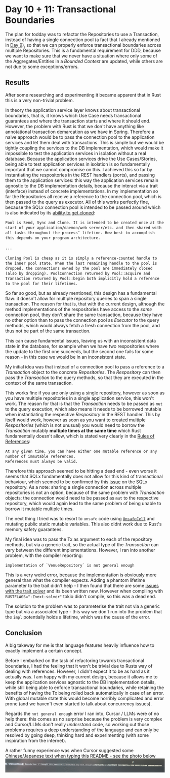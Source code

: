 # Day 10 + 11: Transactional Boundaries

The plan for todday was to refactor the Repositories to use a Transaction, instead of having a single connection pool (a fact that I already mentioned in [Day 9](../day9/README.md)), so that we can properly enforce transactional boundaries across multiple Repositories. This is a fundamental requirement for DDD, because we want to make sure that we never have a situation where only some of the Aggregates/Entities in a *Bounded Context* are updated, while others are not due to some exceptions/errors.

## Results
After some researching and experimenting it became apparent that in Rust this is a very non-trivial problem.

In theory the application service layer knows about transactional boundaries, that is, it knows which Use Case needs transactional guarantees and where the transaction starts and where it should end. However, the problem with Rust is that we don't have anything like annotational transaction demarcation as we have in Spring. Therefore a naive approach would be to 
pass the connection pool to the application services and let them deal with transactions. This is simple but we would be tightly coupling the services to the DB implementation, which would make it impossible to test the application services in isolation without a real database. Because the application services drive the Use Cases/Stories, being able to test application services in isolation is so fundamentally important that we cannot compromise on this. I achieved this so far by instantiating the respositories in the REST handlers (ports), and passing them to the application services: this way the application services remain agnostic to the DB implementation details, because the interact via a trait (interface) instead of concrete implementations. In my implementation so far the Repositories all receive a reference to the connection pool, which is then passed to the query as executor. All of this works perfectly fine, because the SQLx connection pool is intended to be passed around which is also indicated by its [ability to get cloned](https://docs.rs/sqlx/latest/sqlx/pool/struct.Pool.html):

```
Pool is Send, Sync and Clone. It is intended to be created once at the start of your application/daemon/web server/etc. and then shared with all tasks throughout the process’ lifetime. How best to accomplish this depends on your program architecture.

... 

Cloning Pool is cheap as it is simply a reference-counted handle to the inner pool state. When the last remaining handle to the pool is dropped, the connections owned by the pool are immediately closed (also by dropping). PoolConnection returned by Pool::acquire and Transaction returned by Pool::begin both implicitly hold a reference to the pool for their lifetimes.
```

So far so good, but as already mentioned, this design has a fundamental flaw: it doesn't allow for multiple repository queries to span a single transaction. The reason for that is, that with the current design, although the method implementations of the respositories have access to the *same* connection pool, they don't share the same transaction, because they have no other option than to pass the connection pool as *Executor* to the query methods, which would always fetch a fresh connection from the pool, and thus not be part of the same transaction.

This can cause fundamental issues, leaving us with an inconsistent data state in the database, for example when we have two respositories where the update to the first one succeeds, but the second one fails for some reason - in this case we would be in an inconsistent state.

My initial idea was that instead of a connection pool to pass a reference to a *Transaction* object to the concrete *Repositories*. The *Respository* can then pass the *Transaction* to the query methods, so that they are executed in the context of the same transaction. 

This works fine if you are only using a single repository, however as soon as you have multiple repositories in a single application service, this won't work. The reason for that is that the *Transaction* needs to be passed as ```mut``` to the query execution, which also means it needs to be borrowed mutable when instantiating the respective *Respository*  in the REST handler. This by itself would work, however as soon as you want to created multiple *Respositories* (which is not unusual) you would need to borrow the *Transaction* mutably **multiple times at the same time** which Rust fundamentally doesn't allow, which is stated very clearly in the [Rules of References](https://doc.rust-lang.org/book/ch04-02-references-and-borrowing.html#the-rules-of-references):

```
At any given time, you can have either one mutable reference or any number of immutable references.
References must always be valid.
```

Therefore this approach seemed to be hitting a dead end - even worse it seems that SQLx fundamentally does not allow for this kind of transactional behaviour, which seemed to be confirmed by this [issue](https://github.com/launchbadge/sqlx/issues/2312) on the SQLx repository. As a note: sharing a single connection across multiple repositories is not an option, because of the same problem with *Transaction* objects: the connection would need to be passed as ```mut``` to the respective repository, which would again lead to the same problem of being unable to borrow it mutable multiple times.

The next thing I tried was to resort to `unsafe` code using [`UnsafeCell`](https://doc.rust-lang.org/std/cell/struct.UnsafeCell.html) and mutating public static mutable variables. This also didnt work due to Rust's memory safety guarantees.

My final idea was to pass the Tx as argument to each of the repository methods, but via a generic trait, so the actual type of the *Transaction* can vary between the different implementations. However, I ran into another problem, with the compiler reporting:

```
implementation of `VenueRepository` is not general enough
```

This is a very weird error, because the implementation is obviously more general than what the compiler expects. Adding a phantom lifetime parameter to the trait didn't help - I then found that there are some [issues with the trait solver](https://github.com/rust-lang/rust/issues/101794) and its been written new. However when compiling with `RUSTFLAGS="-Znext-solver"` tokio didn't compile, so this was a dead end.

The solution to the problem was to parameterise the trait not via a generic type but via a associated type - this way we don't run into the problem that the `impl` potentially holds a lifetime, which was the cause of the error. 

## Conclusion
A big takeway for me is that language features heavily influence how to exactly implement a certain concept. 

Before I embarked on the task of refactoring towards transactional boundaries, I had the feeling that it won't be trivial due to Rusts way of dealing with references. However, I didn't expect it to be as hard as it actually was. I am happy with my current design, because it allows me to keep the application services agnostic to the DB implementation details, while still being able to enforce transactional boundaries, while retaining the benefits of having the Tx being rolled back automatically in case of an error. With global mutable state this would become horribly complicated and error prone (and we haven't even started to talk about concurrency issues).

Regards the `not general enough` error I ran into, Cursor / LLMs were of no help there: this comes as no surprise because the problem is very complex and Cursor/LLMs don't really *understand* code, so working out those problems requires a deep understanding of the language and can only be resolved by going deep, thinking hard and experimenting (with some inspiration from the internet).

A rather funny experience was when Cursor suggested some Chinese/Japanese text when typing this README - see the photo below
![Cursor speaking Chinese](cursor_chinese.jpg "Cursor speaking Chinese")
